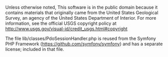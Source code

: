 Unless otherwise noted, This software is in the public domain because it
contains materials that originally came from the United States Geological
Survey, an agency of the United States Department of Interior. For more
information, see the official USGS copyright policy at
http://www.usgs.gov/visual-id/credit_usgs.html#copyright


The file lib/classes/PdoSessionHandler.php is reused from the Symfony
PHP Framework (https://github.com/symfony/symfony) and has a separate license;
included in that file.
